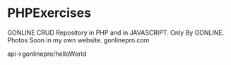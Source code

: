 # PHPExercises

GONLINE CRUD Repository in PHP and in JAVASCRIPT. 
Only By GONLINE. Photos Soon in my own website. gonlinepro.com

api->gonlinepro/helloWorld
